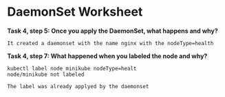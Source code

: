 # DaemonSet Worksheet


__Task 4, step 5: Once you apply the DaemonSet, what happens and why?__

```
It created a daemonset with the name nginx with the nodeType=health
```

__Task 4, step 7: What happened when you labeled the node and why?__

```
kubectl label node minikube nodeType=healt
node/minikube not labeled

The label was already applyed by the daemonset